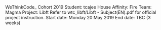 WeThinkCode_ Cohort 2019
Student: tcajee
House Affinity: Fire
Team: Magma
Project: Libft
Refer to wtc_libft/Libft - Subject(EN).pdf for official project instruction.
Start date: Monday 20 May 2019
End date: TBC (3 weeks)
